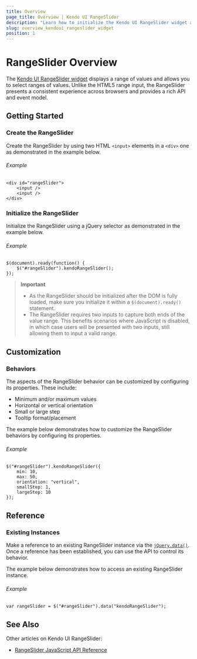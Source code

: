 ```yaml
---
title: Overview
page_title: Overview | Kendo UI RangeSlider
description: "Learn how to initialize the Kendo UI RangeSlider widget and configure its behaviors."
slug: overview_kendoui_rangeslider_widget
position: 1
---
```


# RangeSlider Overview

The [Kendo UI RangeSlider widget](http://demos.telerik.com/kendo-ui/slider/events) displays a range of values and allows you to select ranges of values. Unlike the HTML5 range input, the RangeSlider presents a consistent experience across browsers and provides a rich API and event model.

## Getting Started

### Create the RangeSlider

Create the RangeSlider by using two HTML `<input>` elements in a `<div>` one as demonstrated in the example below.

###### Example

    <div id="rangeSlider">
        <input />
        <input />
    </div>


### Initialize the RangeSlider

Initialize the RangeSlider using a jQuery selector as demonstrated in the example below.

###### Example

    $(document).ready(function() {
        $("#rangeSlider").kendoRangeSlider();
    });

> **Important**  
> * As the RangeSlider should be initialized after the DOM is fully loaded, make sure you initialize it within a `$(document).ready()` statement.
> * The RangeSlider requires two inputs to capture both ends of the value range. This benefits scenarios where JavaScript is disabled, in which case users will be presented with two inputs, still allowing them to input a valid range.

## Customization

### Behaviors

The aspects of the RangeSlider behavior can be customized by configuring its properties. These include:

*   Minimum and/or maximum values
*   Horizontal or vertical orientation
*   Small or large step
*   Tooltip format/placement

The example below demonstrates how to customize the RangeSlider behaviors by configuring its properties.

###### Example

    $("#rangeSlider").kendoRangeSlider({
        min: 10,
        max: 50,
        orientation: "vertical",
        smallStep: 1,
        largeStep: 10
    });

## Reference

### Existing Instances

Make a reference to an existing RangeSlider instance via the [`jQuery.data()`](http://api.jquery.com/jQuery.data/). Once a reference has been established, you can use the API to control its behavior.

The example below demonstrates how to access an existing RangeSlider instance.

###### Example

    var rangeSlider = $("#rangeSlider").data("kendoRangeSlider");

## See Also

Other articles on Kendo UI RangeSlider:

* [RangeSlider JavaScript API Reference](/api/javascript/ui/rangeslider)

